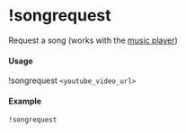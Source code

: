 # !songrequest
Request a song (works with the [music player](https://botisimo.com/account/music))

#### Usage
!songrequest `<youtube_video_url>`

#### Example
    !songrequest
